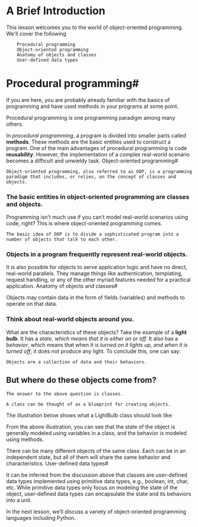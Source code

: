 # A Brief Introduction

This lesson welcomes you to the world of object-oriented programming.
We'll cover the following

        Procedural programming
        Object-oriented programming
        Anatomy of objects and classes
        User-defined data types

# Procedural programming#

If you are here, you are probably already familiar with the basics of programming and have used methods in your programs at some point.

Procedural programming is one programming paradigm among many others.

In *procedural programming*, a program is divided into smaller parts called **methods**. These methods are the basic entities used to construct a program. One of the main advantages of procedural programming is code **reusability**. However, the implementation of a complex real-world scenario becomes a difficult and unwieldy task.
Object-oriented programming#

    Object-oriented programming, also referred to as OOP, is a programming paradigm that includes, or relies, on the concept of classes and objects.

### The basic entities in object-oriented programming are **classes** and **objects.**

Programming isn’t much use if you can’t model real-world scenarios using code, right? This is where object-oriented programming comes.

    The basic idea of OOP is to divide a sophisticated program into a number of objects that talk to each other.

### Objects in a program frequently represent real-world objects.

It is also possible for objects to serve application logic and have no direct, real-world parallels. They manage things like authentication, templating, request handling, or any of the other myriad features needed for a practical application.
Anatomy of objects and classes#

Objects may contain data in the form of fields (variables) and methods to operate on that data.

### Think about real-world objects around you. 
What are the characteristics of these objects? Take the example of a **light bulb**. It has a *state*, *which means that it is either on or off.* It also has a *behavior*, which means that when *it is turned on it lights up, and when it is turned off*, it does not produce any light. To conclude this, one can say:

    Objects are a collection of data and their behaviors.

## But where do these objects come from?

    The answer to the above question is classes.

    A class can be thought of as a blueprint for creating objects.

The illustration below shows what a LightBulb class should look like:


From the above illustration, you can see that the state of the object is generally modeled using variables in a class, and the behavior is modeled using methods.

There can be many different objects of the same class. Each can be in an independent state, but all of them will share the same behavior and characteristics.
User-defined data types#

It can be inferred from the discussion above that classes are user-defined data types implemented using primitive data types, e.g., boolean, int, char, etc. While primitive data types only focus on modeling the state of the object, user-defined data types can encapsulate the state and its behaviors into a unit.

In the next lesson, we’ll discuss a variety of object-oriented programming languages including Python.
